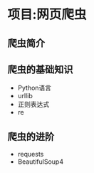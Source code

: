 # 项目:网页爬虫

## 爬虫简介
## 爬虫的基础知识

+ Python语言
+ urllib
+ 正则表达式
+ re

## 爬虫的进阶

+ requests
+ BeautifulSoup4
